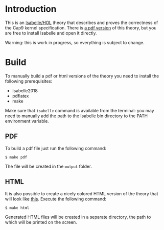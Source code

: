 # Introduction

This is an [Isabelle/HOL](https://isabelle.in.tum.de) theory that describes and proves the correctness of the Cap9 kernel specification. There is [a pdf version](Cap9IsabelleSpec.pdf) of this theory, but you are free to install Isabelle and open it directly.

Warning: this is work in progress, so everything is subject to change.

# Build

To manually build a pdf or html versions of the theory you need to install the following prerequisites:

* Isabelle2018
* pdflatex
* make

Make sure that `isabelle` command is available from the terminal: you may need to manually add the path to the Isabelle bin directory to the PATH environment variable.

## PDF

To build a pdf file just run the following command:

```console
$ make pdf
```

The file will be created in the `output` folder.

## HTML

It is also possible to create a nicely colored HTML version of the theory that will look like [this](https://isabelle.in.tum.de/dist/library/HOL/HOL-Word/Word.html).
Execute the following command:

```console
$ make html
```

Generated HTML files will be created in a separate directory, the path to which will be printed on the screen.

